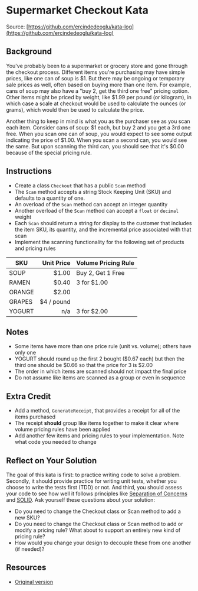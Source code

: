 # Supermarket Checkout Kata

Source: [https://github.com/ercindedeoglu/kata-log](https://github.com/ercindedeoglu/kata-log)

## Background

You've probably been to a supermarket or grocery store and gone through the checkout process. Different items you're purchasing may have simple prices, like one can of soup is $1. But there may be ongoing or temporary sale prices as well, often based on buying more than one item. For example, cans of soup may also have a "buy 2, get the third one free" pricing option. Other items might be priced by weight, like $1.99 per pound (or kilogram), in which case a scale at checkout would be used to calculate the ounces (or grams), which would then be used to calculate the price.

Another thing to keep in mind is what you as the purchaser see as you scan each item. Consider cans of soup: $1 each, but buy 2 and you get a 3rd one free. When you scan one can of soup, you would expect to see some output indicating the price of $1.00. When you scan a second can, you would see the same. But upon scanning the third can, you should see that it's $0.00 because of the special pricing rule.

## Instructions

- Create a class `Checkout` that has a public `Scan` method
- The `Scan` method accepts a string Stock Keeping Unit (SKU) and defaults to a quantity of one.
- An overload of the `Scan` method can accept an integer quantity
- Another overload of the `Scan` method can accept a `float` or `decimal` weight
- Each `Scan` should return a string for display to the customer that includes the item SKU, its quantity, and the incremental price associated with that scan
- Implement the scanning functionality for the following set of products and pricing rules

| SKU    | Unit Price | Volume Pricing Rule |
|--------|-----------:|---------------------|
| SOUP   |      $1.00 | Buy 2, Get 1 Free   |
| RAMEN  |      $0.40 | 3 for $1.00         |
| ORANGE |      $2.00 |                     |
| GRAPES | $4 / pound |                     |
| YOGURT | n/a        | 3 for $2.00         |

## Notes

- Some items have more than one price rule (unit vs. volume); others have only one
- YOGURT should round up the first 2 bought ($0.67 each) but then the third one should be $0.66 so that the price for 3 is $2.00
- The order in which items are scanned should not impact the final price
- Do not assume like items are scanned as a group or even in sequence

## Extra Credit

- Add a method, `GenerateReceipt`, that provides a receipt for all of the items purchased
- The receipt **should** group like items together to make it clear where volume pricing rules have been applied
- Add another few items and pricing rules to your implementation. Note what code you needed to change

## Reflect on Your Solution

The goal of this kata is first: to practice writing code to solve a problem. Secondly, it should provide practice for writing unit tests, whether you choose to write the tests first (TDD) or not. And third, you should assess your code to see how well it follows principles like [Separation of Concerns](https://deviq.com/principles/separation-of-concerns) and [SOLID](https://deviq.com/principles/solid). Ask yourself these questions about your solution:

- Do you need to change the Checkout class or Scan method to add a new SKU?
- Do you need to change the Checkout class or Scan method to add or modify a pricing rule? What about to support an entirely new kind of pricing rule?
- How would you change your design to decouple these from one another (if needed)?

## Resources

- [Original version](http://codekata.com/kata/kata09-back-to-the-checkout/)
